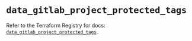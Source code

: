 # `data_gitlab_project_protected_tags`

Refer to the Terraform Registry for docs: [`data_gitlab_project_protected_tags`](https://registry.terraform.io/providers/gitlabhq/gitlab/18.1.1/docs/data-sources/project_protected_tags).
